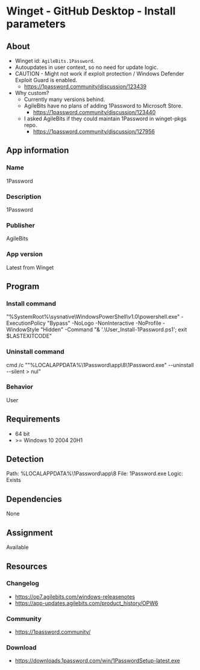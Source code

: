 # Winget - GitHub Desktop - Install parameters
## About
* Winget id: ```AgileBits.1Password```.
* Autoupdates in user context, so no need for update logic.
* CAUTION - Might not work if exploit protection / Windows Defender Exploit Guard is enabled.
  * https://1password.community/discussion/123439
* Why custom?
  * Currently many versions behind.
  * AgileBits have no plans of adding 1Password to Microsoft Store.
    * https://1password.community/discussion/123440
  * I asked AgileBits if they could maintain 1Password in winget-pkgs repo.
    * https://1password.community/discussion/127956


## App information
### Name
1Password

### Description
1Password

### Publisher
AgileBits

### App version
Latest from Winget


## Program
### Install command
"%SystemRoot%\sysnative\WindowsPowerShell\v1.0\powershell.exe" -ExecutionPolicy "Bypass" -NoLogo -NonInteractive -NoProfile -WindowStyle "Hidden" -Command "& '.\User_Install-1Password.ps1'; exit $LASTEXITCODE"

### Uninstall command
cmd /c ""%LOCALAPPDATA%\1Password\app\8\1Password.exe" --uninstall --silent > nul"

### Behavior
User


## Requirements
* 64 bit
* \>= Windows 10 2004 20H1


## Detection
Path:  %LOCALAPPDATA%\1Password\app\8
File:  1Password.exe
Logic: Exists


## Dependencies
None


## Assignment
Available


## Resources
### Changelog
* https://op7.agilebits.com/windows-releasenotes
* https://app-updates.agilebits.com/product_history/OPW6

### Community
* https://1password.community/

### Download
* https://downloads.1password.com/win/1PasswordSetup-latest.exe

